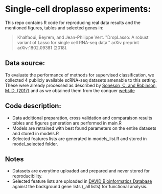 # Single-cell droplasso experiments: 
This repo contains R code for reproducing real data results and the mentioned figures, tables and selected genes in: 
> Khalfaoui, Beyrem, and Jean-Philippe Vert. "DropLasso: A robust variant of Lasso for single cell RNA-seq data." arXiv preprint arXiv:1802.09381 (2018).


## Data source: 
To evaluate the performance of methods for supervised classification, we collected 4 publicly available scRNA-seq datasets amenable to this setting. These were already processed as described by [Soneson, C. and Robinson, M. D. (2017)](https://www.nature.com/articles/nmeth.4612)  and as we obtained them from the conquer [website](http://imlspenticton.uzh.ch:3838/conquer/)

## Code description: 
- Data additional preparation, cross validation and comparaison results tables and figures generation are performed in main.R 
- Models are retrained with best found parameters on the entire datasets and stored in models.R
- Selected features lists are generated in models_list.R  and stored in model_selected folder.


## Notes

- Datasets are everytime uploaded and prepared and never stored for reproducibility.  
- Selected feature lists are uploaded in [DAVID Bioinformatics Database](https://david.ncifcrf.gov/) against the background gene lists (\_all lists) for functional analysis.

